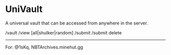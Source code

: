 # UniVault
A universal vault that can be accessed from anywhere in the server.

/vault <page number>
/view [all|shulker|random] <page number>
/submit
/submit delete <index>

-----------------------------------------------------------
For: @1sKq, NBTArchives.minehut.gg
